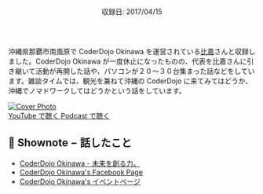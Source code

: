 <div style="text-align: center; padding-bottom: 30px;">収録日: 2017/04/15</div><br>

沖縄県那覇市南風原で CoderDojo Okinawa を運営されている[比嘉](https://www.facebook.com/tomoakihjiji)さんと収録しました。CoderDojo Okinawa が一度休止になったものの、代表を比嘉さんに引き継いて活動が再開した話や、パソコンが２０〜３０台集まった話などをしています。雑談タイムでは、観光を兼ねて沖縄の CoderDojo に来てみてはどうか、沖縄でノマドワークしてはどうかという話をしています。

<div class='episode-cover'>
  <a href='https://www.youtube.com/watch?v=xQxg-TwVlWo&list=PL94GDfaSQTmJxxnapafkApHYgQUJ6ABUU&index=3'
     target='_blank' rel='noopenner'>
    <img src='/podcasts/3.png' alt='Cover Photo'>
  </a>
  <div class='btn-cover'>
    <a class='btn-blue' href='https://www.youtube.com/watch?v=xQxg-TwVlWo&list=PL94GDfaSQTmJxxnapafkApHYgQUJ6ABUU&index=3' target='_blank' rel='noopenner'><i class='fa fa-youtube'></i> YouTube で聴く </a>
    <a class='btn-blue' href='https://podcasters.spotify.com/pod/show/coderdojo-japan/episodes/003----CoderDojo-euhiue' target='_blank' rel='noopenner'><i class='fas fa-podcast'></i> Podcast で聴く </a>
  </div>
</div>


## 📝 Shownote − 話したこと

- [CoderDojo Okinawa - 未来を創る力。](http://okinawa.coderdojo.jp/)
- [CoderDojo Okinawa's Facebook Page](https://www.facebook.com/coderdojo.okinawa/)
- [CoderDojo Okinawa's イベントページ](https://coderdojookinawa.doorkeeper.jp/)
